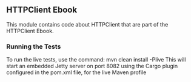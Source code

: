 ## HTTPClient Ebook

This module contains code about HTTPClient that are part of the HTTPClient Ebook.

### Running the Tests
To run the live tests, use the command: mvn clean install -Plive
This will start an embedded Jetty server on port 8082 using the Cargo plugin configured in the pom.xml file,
for the live Maven profile
